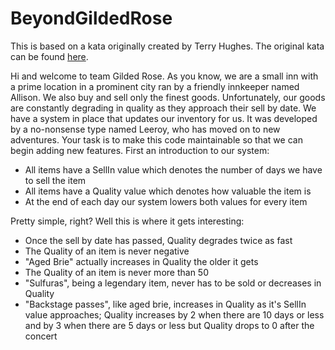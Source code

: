 # BeyondGildedRose

This is based on a kata originally created by Terry Hughes. The original kata can be found [here](https://github.com/NotMyself/GildedRose).

Hi and welcome to team Gilded Rose. As you know, we are a small inn with a
prime location in a prominent city ran by a friendly innkeeper named
Allison. We also buy and sell only the finest goods. Unfortunately, our
goods are constantly degrading in quality as they approach their sell by
date. We have a system in place that updates our inventory for us. It was
developed by a no-nonsense type named Leeroy, who has moved on to new
adventures. Your task is to make this code maintainable so that we
can begin adding new features. First an introduction to our
system:

- All items have a SellIn value which denotes the number of days we have
  to sell the item
- All items have a Quality value which denotes how valuable the item is
- At the end of each day our system lowers both values for every item

Pretty simple, right? Well this is where it gets interesting:

- Once the sell by date has passed, Quality degrades twice as fast
- The Quality of an item is never negative
- "Aged Brie" actually increases in Quality the older it gets
- The Quality of an item is never more than 50
- "Sulfuras", being a legendary item, never has to be sold or decreases
  in Quality
- "Backstage passes", like aged brie, increases in Quality as it's SellIn
  value approaches; Quality increases by 2 when there are 10 days or less
  and by 3 when there are 5 days or less but Quality drops to 0 after the
  concert


